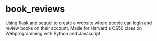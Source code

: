 # book_reviews
Using flask and sequel to create a website where people can login and review books on their account. Made for Harvard's CS50 class on Webprogramming with Python and Javascript 
